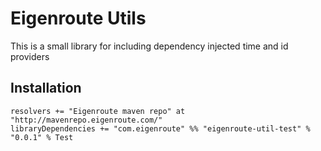 # Eigenroute Utils

This is a small library for including dependency injected time and id providers

## Installation

```
resolvers += "Eigenroute maven repo" at "http://mavenrepo.eigenroute.com/"
libraryDependencies += "com.eigenroute" %% "eigenroute-util-test" % "0.0.1" % Test
```
